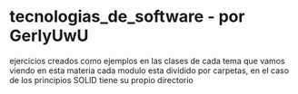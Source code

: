 # tecnologias_de_software - por GerlyUwU
ejercicios creados como ejemplos en las clases de cada tema que vamos viendo en esta materia 
cada modulo esta dividido por carpetas, en el caso de los principios SOLID tiene su propio directorio
